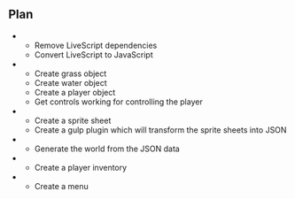 ## Plan

-
    - Remove LiveScript dependencies
    - Convert LiveScript to JavaScript
-
    - Create grass object
    - Create water object
    - Create a player object
    - Get controls working for controlling the player
-
    - Create a sprite sheet
    - Create a gulp plugin which will transform the sprite sheets into JSON
-
    - Generate the world from the JSON data
-
    - Create a player inventory
-
    - Create a menu
